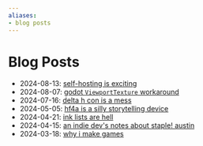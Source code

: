 ```yaml
---
aliases:
- blog posts
---
```


# Blog Posts

- 2024-08-13: [self-hosting is exciting](../blog/20240813_self-hosting-is-exciting.md)
- 2024-08-07: [godot `ViewportTexture` workaround](../blog/20240806_godot-viewport-texture-workaround.md)
- 2024-07-16: [delta h con is a mess](../blog/20240716_delta-h-con-is-a-mess.md)
- 2024-05-05: [hf4a is a silly storytelling device](../blog/20240505_hf4a-storytelling-device.md)
- 2024-04-21: [ink lists are hell](../blog/20240421_ink-lists-are-hell.md)
- 2024-04-15: [an indie dev's notes about staple! austin](../blog/20240415_notes-about-staple.md)
- 2024-03-18: [why i make games](../blog/20240318_why-i-make-games.md)
